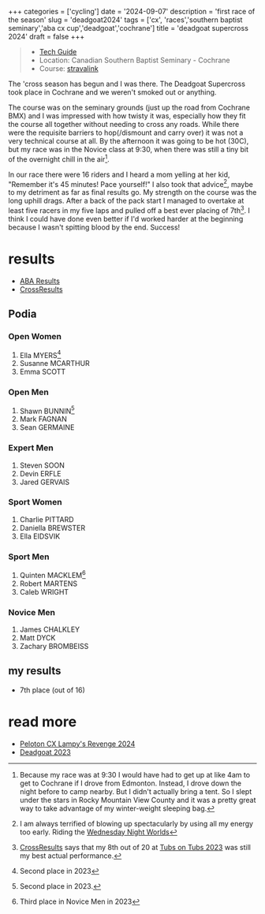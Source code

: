 +++
categories = ['cycling']
date = '2024-09-07'
description = 'first race of the season'
slug = 'deadgoat2024'
tags = ['cx', 'races','southern baptist seminary','aba cx cup','deadgoat','cochrane']
title = 'deadgoat supercross 2024'
draft = false
+++

> * [Tech Guide](https://www.albertabicycle.ab.ca/uploads/files/2024%20Documents/2024%20Tech%20Guides/2024%20Deadgoat%20Racing%20Supercross.pdf) 
> * Location: Canadian Southern Baptist Seminary - Cochrane
> * Course: [stravalink](https://www.strava.com/segments/37743927)

The 'cross season has begun and I was there. The Deadgoat Supercross took place in Cochrane and we weren't smoked out or anything.

The course was on the seminary grounds (just up the road from Cochrane BMX) and I was impressed with how twisty it was, especially how they fit the course all together without needing to cross any roads. While there were the requisite barriers to hop(/dismount and carry over) it was not a very technical course at all. By the afternoon it was going to be hot (30C), but my race was in the Novice class at 9:30, when there was still a tiny bit of the overnight chill in the air[^1].

[^1]: Because my race was at 9:30 I would have had to get up at like 4am to get to Cochrane if I drove from Edmonton. Instead, I drove down the night before to camp nearby. But I didn't actually bring a tent. So I slept under the stars in Rocky Mountain View County and it was a pretty great way to take advantage of my winter-weight sleeping bag.

In our race there were 16 riders and I heard a mom yelling at her kid, "Remember it's 45 minutes! Pace yourself!" I also took that advice[^2], maybe to my detriment as far as final results go. My strength on the course was the long uphill drags. After a back of the pack start I managed to overtake at least five racers in my five laps and pulled off a best ever placing of 7th[^3]. I think I could have done even better if I'd worked harder at the beginning because I wasn't spitting blood by the end. Success!

[^2]: I am always terrified of blowing up spectacularly by using all my energy too early. Riding the [Wednesday Night Worlds](../cxseason2024/)
[^3]: [CrossResults](https://www.crossresults.com/racer/217011) says that my 8th out of 20 at [Tubs on Tubs 2023](../tubsontubs2023/) was still my best actual performance.

# results

* [ABA Results](https://www.albertabicycle.ab.ca/uploads/files/2024%20Documents/2024%20Race%20Results/2024%20Deadgoat%20CX%20FInal.pdf)
* [CrossResults](https://www.crossresults.com/race/12350)

## Podia

### Open Women

1. Ella MYERS[^5]
2. Susanne MCARTHUR
3. Emma SCOTT

[^5]: Second place in 2023

### Open Men

1. Shawn BUNNIN[^4]
2. Mark FAGNAN
3. Sean GERMAINE

[^4]: Second place in 2023.

### Expert Men

1. Steven SOON
2. Devin ERFLE
3. Jared GERVAIS

### Sport Women

1. Charlie PITTARD
2. Daniella BREWSTER
3. Ella EIDSVIK

### Sport Men

1. Quinten MACKLEM[^6]
2. Robert MARTENS
3. Caleb WRIGHT

[^6]: Third place in Novice Men in 2023

### Novice Men

1. James CHALKLEY
2. Matt DYCK
3. Zachary BROMBEISS

## my results

* 7th place (out of 16)

# read more

* [Peloton CX Lampy's Revenge 2024](../peloton2024/)
* [Deadgoat 2023](../deadgoat2023/)
